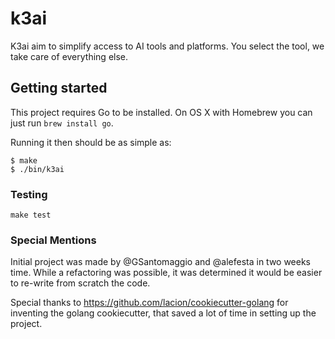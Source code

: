 # k3ai

K3ai aim to simplify access to AI tools and platforms. You select the tool, we take care of everything else.

## Getting started

This project requires Go to be installed. On OS X with Homebrew you can just run `brew install go`.

Running it then should be as simple as:

```console
$ make
$ ./bin/k3ai
```

### Testing

``make test``

### Special Mentions

Initial project was made by @GSantomaggio and @alefesta in two weeks time. While a refactoring was possible, it was determined
it would be easier to re-write from scratch the code.

Special thanks to https://github.com/lacion/cookiecutter-golang for inventing the golang cookiecutter, that saved a lot of time in setting 
up the project.

